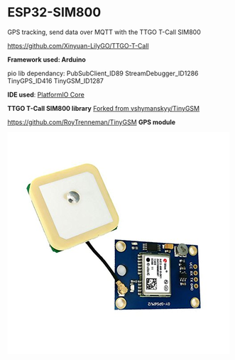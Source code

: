 # ESP32-SIM800
GPS tracking, send data over MQTT  with the TTGO T-Call SIM800

https://github.com/Xinyuan-LilyGO/TTGO-T-Call

**Framework used: Arduino**

pio lib dependancy: PubSubClient_ID89  StreamDebugger_ID1286  TinyGPS_ID416  TinyGSM_ID1287

**IDE used**:
[PlatformIO Core](https://docs.platformio.org/en/latest/quickstart.html)

**TTGO T-Call SIM800 library**
[Forked from vshymanskyy/TinyGSM](https://github.com/vshymanskyy/TinyGSM)

https://github.com/RoyTrenneman/TinyGSM
**GPS module**

![Alt text](./gps.jpg)
